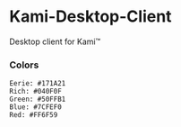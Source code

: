 # Kami-Desktop-Client
Desktop client for Kami™


### Colors ###

```
Eerie: #171A21
Rich: #040F0F
Green: #50FFB1
Blue: #7CFEF0
Red: #FF6F59
```